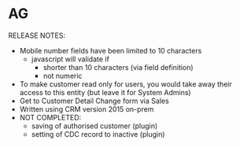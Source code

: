 # AG

RELEASE NOTES:
- Mobile number fields have been limited to 10 characters 
    - javascript will validate if   
        - shorter than 10 characters (via field definition)  
        - not numeric
- To make customer read only for users, you would take away their access to this entity (but leave it for System Admins)
- Get to Customer Detail Change form via Sales
- Written using CRM version 2015 on-prem
- NOT COMPLETED: 
    - saving of authorised customer (plugin) 
    - setting of CDC record to inactive (plugin)

